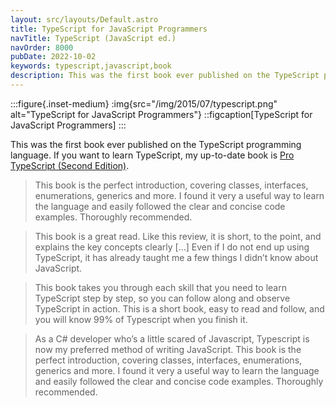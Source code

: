 ```yaml
---
layout: src/layouts/Default.astro
title: TypeScript for JavaScript Programmers
navTitle: TypeScript (JavaScript ed.)
navOrder: 8000
pubDate: 2022-10-02
keywords: typescript,javascript,book
description: This was the first book ever published on the TypeScript programming language.
---
```


:::figure{.inset-medium}
:img{src="/img/2015/07/typescript.png" alt="TypeScript for JavaScript Programmers"}
::figcaption[TypeScript for JavaScript Programmers]
:::

This was the first book ever published on the TypeScript programming language. If you want to learn TypeScript, my up-to-date book is [Pro TypeScript (Second Edition)](/publications/pro-typescript/).

> This book is the perfect introduction, covering classes, interfaces, enumerations, generics and more. I found it very a useful way to learn the language and easily followed the clear and concise code examples. Thoroughly recommended.

> This book is a great read. Like this review, it is short, to the point, and explains the key concepts clearly \[…\] Even if I do not end up using TypeScript, it has already taught me a few things I didn’t know about JavaScript.

> This book takes you through each skill that you need to learn TypeScript step by step, so you can follow along and observe TypeScript in action. This is a short book, easy to read and follow, and you will know 99% of Typescript when you finish it.

> As a C# developer who’s a little scared of Javascript, Typescript is now my preferred method of writing JavaScript. This book is the perfect introduction, covering classes, interfaces, enumerations, generics and more. I found it very a useful way to learn the language and easily followed the clear and concise code examples. Thoroughly recommended.